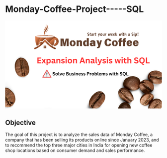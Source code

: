 # Monday-Coffee-Project-----SQL

![Company Logo](https://github.com/omvedant01-cloud/Monday-Coffee-Project-----SQL/blob/main/1.png)

## Objective
The goal of this project is to analyze the sales data of Monday Coffee, a company that has been selling its products online since January 2023, and to recommend the top three major cities in India for opening new coffee shop locations based on consumer demand and sales performance.


